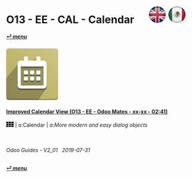 # O13 - EE - CAL - Calendar &nbsp;&nbsp;&nbsp;&nbsp; [![en-uk](/doc/img/en-uk_flag_button_small.png)](/en-uk/o13/ee/cal/en-uk-o13-ee-cal-calendar-guides.md) [ ![es-mx](/doc/img/es-mx_flag_button_small.png)](/es-mx/o13/ee/cal/es-mx-o13-ee-cal-calendar-guides.md)
#### [_&#x23CE; menu_](/es-mx/o13/ee/es-mx-o13-ee-guides-menu.md)  
### ![cal](/doc/img/calendar.png)

#### [Improved Calendar View (O13 - EE - Odoo Mates - xx-xx - 02:41)](https://youtube.com/embed/F0sivQZKT54?autoplay=1&start=6&end=1m23s&rel=0)  
![apps](/doc/img/apps.png) | o:Calendar | _a:More modern and easy dialog objects_

<br>
	
###### Odoo Guides - V2_01 &nbsp; 2019-07-31  
**[_&#x23CE; menu_](/es-mx/o13/ee/es-mx-o13-ee-calendar-guides-menu.md)**  
